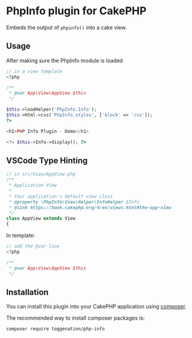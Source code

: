 # PhpInfo plugin for CakePHP

Embeds the output of `phpinfo()` into a cake view.

## Usage

After making sure the PhpInfo module is loaded

```php
// in a view template
<?php

/**
 * @var App\View\AppView $this
 */

$this->loadHelper('PhpInfo.Info');
$this->Html->css('PhpInfo.styles', ['block' => 'css']);
?>

<h1>PHP Info Plugin - Demo</h1>

<?= $this->Info->display(); ?>

```
## VSCode Type Hinting

```php
// in src/View/AppView.php
/**
 * Application View
 *
 * Your application's default view class
 * @property \PhpInfo\View\Helper\InfoHelper $Info
 * @link https://book.cakephp.org/4/en/views.html#the-app-view
 */
class AppView extends View
{

```

In template:

```php
// add the @var line
<?php

/**
 * @var App\View\AppView $this
 */
```


## Installation

You can install this plugin into your CakePHP application using [composer](https://getcomposer.org).

The recommended way to install composer packages is:

```sh
composer require toggenation/php-info
```
